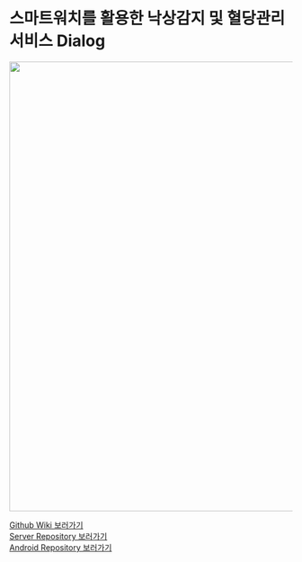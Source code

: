 # 스마트워치를 활용한 낙상감지 및 혈당관리 서비스 Dialog
<img src="https://github.com/user-attachments/assets/48bdf9fc-20c9-4e9f-a6bf-7498137fada2" width="800px" alert="logo"/>

<a href="">Github Wiki 보러가기</a><br/>
<a href="">Server Repository 보러가기</a><br/>
<a href="">Android Repository 보러가기</a><br/>

